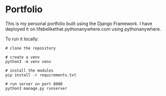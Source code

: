# Portfolio
This is my personal portfolio built using the Django Framework. I have deployed it on lifebelikethat.pythonanywhere.com using pythonanywhere.

To run it locally:
```
# clone the repository

# create a venv
python3 -m venv venv

# install the modules
pip install -r requirements.txt

# run server on port 8000
python3 manage.py runserver
```
